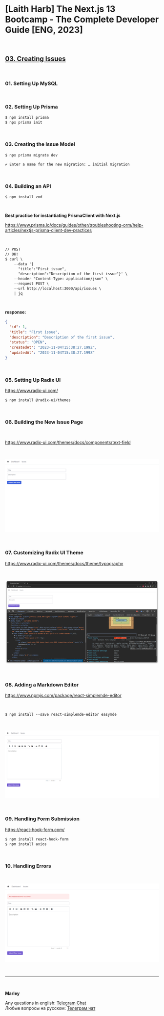 # [Laith Harb] The Next.js 13 Bootcamp - The Complete Developer Guide [ENG, 2023]

<br/>

## [03. Creating Issues](https://github.com/webmakaka/Next.js-Projects-Build-an-Issue-Tracker/pull/1)

<br/>

### 01. Setting Up MySQL

<br/>

### 02. Setting Up Prisma

```
$ npm install prisma
$ npx prisma init
```

<br/>

### 03. Creating the Issue Model

```
$ npx prisma migrate dev
```

```
✔ Enter a name for the new migration: … initial migration
```

<br/>

### 04. Building an API

```
$ npm install zod
```

<br/>

**Best practice for instantiating PrismaClient with Next.js**

https://www.prisma.io/docs/guides/other/troubleshooting-orm/help-articles/nextjs-prisma-client-dev-practices

<br/>

```
// POST
// OK!
$ curl \
    --data '{
      "title":"First issue",
      "description":"Description of the first issue"}' \
    --header "Content-Type: application/json" \
    --request POST \
    --url http://localhost:3000/api/issues \
    | jq
```

<br/>

**response:**

```json
{
  "id": 1,
  "title": "First issue",
  "description": "Description of the first issue",
  "status": "OPEN",
  "createdAt": "2023-11-04T15:38:27.199Z",
  "updatedAt": "2023-11-04T15:38:27.199Z"
}
```

<br/>

### 05. Setting Up Radix UI

https://www.radix-ui.com/

```
$ npm install @radix-ui/themes
```

<br/>

### 06. Building the New Issue Page

<br/>

https://www.radix-ui.com/themes/docs/components/text-field

<br/>

![Application](/img/pic-ch03-img01.png?raw=true)

<br/>

### 07. Customizing Radix UI Theme

https://www.radix-ui.com/themes/docs/theme/typography

<br/>

![Application](/img/pic-ch03-img02.png?raw=true)

<br/>

### 08. Adding a Markdown Editor

https://www.npmjs.com/package/react-simplemde-editor

<br/>

```
$ npm install --save react-simplemde-editor easymde
```

<br/>

![Application](/img/pic-ch03-img03.png?raw=true)

<br/>

### 09. Handling Form Submission

https://react-hook-form.com/

```
$ npm install react-hook-form
$ npm install axios
```

<br/>

### 10. Handling Errors

<br/>

![Application](/img/pic-ch03-img04.png?raw=true)

<br/>

---

<br/>

**Marley**

Any questions in english: <a href="https://jsdev.org/chat/">Telegram Chat</a>  
Любые вопросы на русском: <a href="https://jsdev.ru/chat/">Телеграм чат</a>
